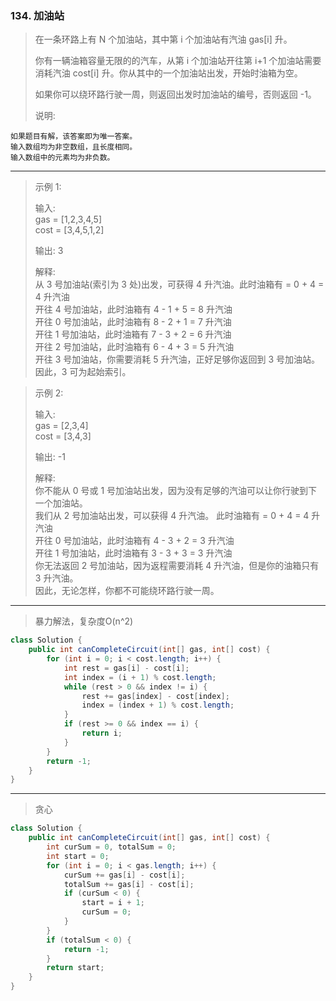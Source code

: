 ### 134. 加油站

>在一条环路上有 N 个加油站，其中第 i 个加油站有汽油 gas[i] 升。
>
>你有一辆油箱容量无限的的汽车，从第 i 个加油站开往第 i+1 个加油站需要消耗汽油 cost[i] 升。你从其中的一个加油站出发，开始时油箱为空。
>
>如果你可以绕环路行驶一周，则返回出发时加油站的编号，否则返回 -1。
>
>说明: 

    如果题目有解，该答案即为唯一答案。
    输入数组均为非空数组，且长度相同。
    输入数组中的元素均为非负数。
***
>示例 1:
>
>输入:   
>gas  = [1,2,3,4,5]  
>cost = [3,4,5,1,2]  
>
>输出: 3
>
>解释:  
>从 3 号加油站(索引为 3 处)出发，可获得 4 升汽油。此时油箱有 = 0 + 4 = 4 升汽油  
>开往 4 号加油站，此时油箱有 4 - 1 + 5 = 8 升汽油  
>开往 0 号加油站，此时油箱有 8 - 2 + 1 = 7 升汽油  
>开往 1 号加油站，此时油箱有 7 - 3 + 2 = 6 升汽油  
>开往 2 号加油站，此时油箱有 6 - 4 + 3 = 5 升汽油  
>开往 3 号加油站，你需要消耗 5 升汽油，正好足够你返回到 3 号加油站。  
>因此，3 可为起始索引。  

>示例 2:
>
>输入:   
>gas  = [2,3,4]  
>cost = [3,4,3]  
>
>输出: -1
>
>解释:  
>你不能从 0 号或 1 号加油站出发，因为没有足够的汽油可以让你行驶到下一个加油站。  
>我们从 2 号加油站出发，可以获得 4 升汽油。 此时油箱有 = 0 + 4 = 4 升汽油  
>开往 0 号加油站，此时油箱有 4 - 3 + 2 = 3 升汽油  
>开往 1 号加油站，此时油箱有 3 - 3 + 3 = 3 升汽油  
>你无法返回 2 号加油站，因为返程需要消耗 4 升汽油，但是你的油箱只有 3 升汽油。  
>因此，无论怎样，你都不可能绕环路行驶一周。  
***
>暴力解法，复杂度O(n^2)
```java
class Solution {
    public int canCompleteCircuit(int[] gas, int[] cost) {
        for (int i = 0; i < cost.length; i++) {
            int rest = gas[i] - cost[i];
            int index = (i + 1) % cost.length;
            while (rest > 0 && index != i) {
                rest += gas[index] - cost[index];
                index = (index + 1) % cost.length;
            }
            if (rest >= 0 && index == i) {
                return i;
            }
        }
        return -1;
    }
}
```
***
>贪心
```java
class Solution {
    public int canCompleteCircuit(int[] gas, int[] cost) {
        int curSum = 0, totalSum = 0;
        int start = 0;
        for (int i = 0; i < gas.length; i++) {
            curSum += gas[i] - cost[i];
            totalSum += gas[i] - cost[i];
            if (curSum < 0) {
                start = i + 1;
                curSum = 0;
            }
        }
        if (totalSum < 0) {
            return -1;
        }
        return start;
    }
}
```


